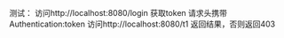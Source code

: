 
测试：
访问http://localhost:8080/login 获取token
请求头携带Authentication:token
访问http://localhost:8080/t1 返回结果，否则返回403
